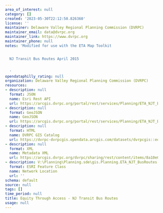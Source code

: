 ```yaml
---
area_of_interest: null
category: []
created: '2023-05-30T22:12:50.826360'
license: ''
maintainer: Delaware Valley Regional Planning Commission (DVRPC)
maintainer_email: data@dvrpc.org
maintainer_link: https://www.dvrpc.org
maintainer_phone: null
notes: 'Modified for use with the ETA Map Toolkit


  NJ Transit Bus Routes April 2015


  '
opendataphilly_rating: null
organization: Delaware Valley Regional Planning Commission (DVRPC)
resources:
- description: null
  format: JSON
  name: Esri Rest API
  url: https://arcgis.dvrpc.org/portal/rest/services/Planning/ETA_NJT_BusRoutes/FeatureServer/0
- description: null
  format: GeoJSON
  name: GeoJSON
  url: https://arcgis.dvrpc.org/portal/rest/services/Planning/ETA_NJT_BusRoutes/FeatureServer/0/query?where=1=1&outsr=4326&outfields=*&f=geojson
- description: null
  format: HTML
  name: DVRPC GIS Catalog
  url: https://dvrpc-dvrpcgis.opendata.arcgis.com/datasets/dvrpcgis::equity-through-access-nj-transit-bus-routes
- description: null
  format: XML
  name: Metadata XML
  url: https://arcgis.dvrpc.org/dvrpc/sharing/rest/content/items/8a10e00ac6ee41bc9c4a8d9039144ef2/info/metadata/metadata.xml?format=default
- description: V:\Planning\Planning.sde\gis.Planning.ETA_NJT_BusRoutes
  format: ESRI Feature Class
  name: Network Location
  url: ''
schema: default
source: null
tags: []
time_period: null
title: Equity Through Access - NJ Transit Bus Routes
usage: null
---
```

